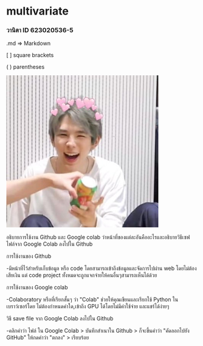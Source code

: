 # multivariate

### วานิตา ID 623020536-5

.md => Markdown

[ ] square brackets

( ) parentheses 

![Hi](Shotaro2.jpg)

อธิบายการใช้งาน Github และ Google colab ว่าหน้าที่ของแต่ละอันคืออะไรและอธิบายวิธีเซฟไฟล์จาก Google Colab ลงไปใน Github

การใช้งานของ Github

-มีหน้าที่ไว้สำหรับเก็บข้อมูล หรือ code โดยสามารถเข้าถึงข้อมูลและจัดการไปผ่าน web โดยไม่ต้องเสียเงิน แต่ code project ทั้งหมดจะถูกแจกจ่ายให้คนอื่นๆสามารถเห็นได้ด้วย

การใช้งานของ Google colab

-Colaboratory หรือที่เรียกสั้นๆ ว่า "Colab" ช่วยให้คุณเขียนและเรียกใช้ Python ในเบราว์เซอร์โดย ไม่ต้องกำหนดค่าใด,เข้าถึง GPU ได้โดยไม่มีค่าใช้จ่าย และแชร์ได้ง่ายๆ

วิธี save file จาก Google Colab ลงไปใน Github

-คลิกคำว่า ไฟล์ ใน Google Colab > บันทึกสำเนาใน Github > ก็จะขึ้นคำว่า "คัดลอกไปยัง GitHub" ให้กดคำว่า "ตกลง" > เรียบร้อย
